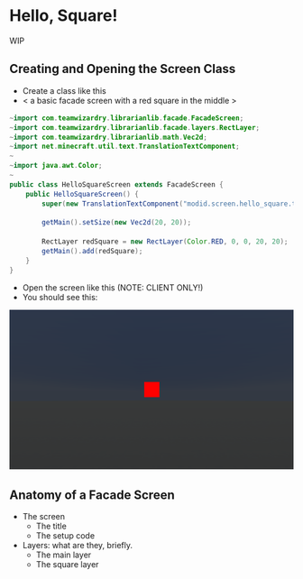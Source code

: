 # Hello, Square!

WIP

## Creating and Opening the Screen Class

- Create a class like this
- < a basic facade screen with a red square in the middle >
```java
~import com.teamwizardry.librarianlib.facade.FacadeScreen;
~import com.teamwizardry.librarianlib.facade.layers.RectLayer;
~import com.teamwizardry.librarianlib.math.Vec2d;
~import net.minecraft.util.text.TranslationTextComponent;
~
~import java.awt.Color;
~
public class HelloSquareScreen extends FacadeScreen {
    public HelloSquareScreen() {
        super(new TranslationTextComponent("modid.screen.hello_square.title"));

        getMain().setSize(new Vec2d(20, 20));

        RectLayer redSquare = new RectLayer(Color.RED, 0, 0, 20, 20);
        getMain().add(redSquare);
    }
}
```
- Open the screen like this (NOTE: CLIENT ONLY!)
- You should see this:

![](hello_square.png)

## Anatomy of a Facade Screen

- The screen
  - The title
  - The setup code
- Layers: what are they, briefly.
  - The main layer
  - The square layer
